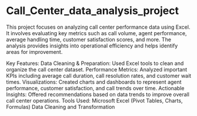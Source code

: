 # Call_Center_data_analysis_project
This project focuses on analyzing call center performance data using Excel. It involves evaluating key metrics such as call volume, agent performance, average handling time, customer satisfaction scores, and more. The analysis provides insights into operational efficiency and helps identify areas for improvement.

Key Features:
Data Cleaning & Preparation: Used Excel tools to clean and organize the call center dataset.
Performance Metrics: Analyzed important KPIs including average call duration, call resolution rates, and customer wait times.
Visualizations: Created charts and dashboards to represent agent performance, customer satisfaction, and call trends over time.
Actionable Insights: Offered recommendations based on data trends to improve overall call center operations.
Tools Used:
Microsoft Excel (Pivot Tables, Charts, Formulas)
Data Cleaning and Transformation
